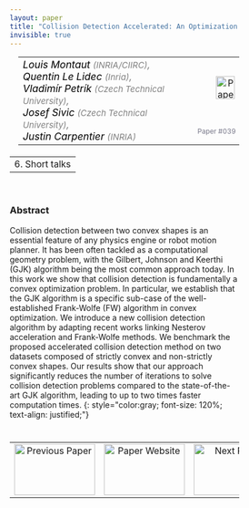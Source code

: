 ```yaml
---
layout: paper
title: "Collision Detection Accelerated: An Optimization Perspective"
invisible: true
---
```

<head>
<style>
* {
  box-sizing: border-box;
}

#myInput {
  background-position: 10px 10px;
  background-repeat: no-repeat;
  width: 100%;
  font-size: 100%;
  padding: 12px 20px 12px 40px;
  border: 1px solid #ddd;
  margin-bottom: 12px;
}

#myTable, #myTableA {
  border-collapse: collapse;
  width: 100%;
  border: 1px solid #ddd;
  font-size: 100%;
}

#myTable th, #myTable td, #myTableA th, #myTableA td {
  text-align: left;
  padding: 12px;
}

#myTable tr, #myTableA tr {
  border-bottom: 1px solid #ddd;
}

#myTable tr.header, #myTable tr:hover, #myTableA tr.header, #myTableA tr:hover {
  background-color: #f1f1f1;
}


#eventcounter1 a {
    font-size: 12px;
    color: #ffffff;
    display: block;
}

#eventcounter1 a:hover {
    text-decoration: none;
}

#eventcounter2 a {
    font-size: 12px;
    color: #ffffff;
    display: block;
}

#eventcounter2 a:hover {
    text-decoration: none;
}

</style>
</head>

<table width = "95%" style="padding-left: 15px; margin-left: auto; margin-right: 10px;">
<tr><td style = "vertical-align: top; padding-right: 25px;" rowspan="2">
<span style="color:black; font-size: 110%;"><i>
Louis Montaut <span style="color:gray; font-size: 85%">(INRIA/CIIRC)</span><span style="color:gray; font-size: 100%">,</span><br>
Quentin Le Lidec <span style="color:gray; font-size: 85%">(Inria)</span><span style="color:gray; font-size: 100%">,</span><br>
Vladimír Petrík <span style="color:gray; font-size: 85%">(Czech Technical University)</span><span style="color:gray; font-size: 100%">,</span><br>
Josef Sivic <span style="color:gray; font-size: 85%">(Czech Technical University)</span><span style="color:gray; font-size: 100%">,</span><br>
Justin Carpentier <span style="color:gray; font-size: 85%">(INRIA)</span>
</i></span>
</td>

<td style="text-align: right;"><a href="http://www.roboticsproceedings.org/rss18/p039.pdf"><img src="{{ site.baseurl }}/images/paper_link.png" alt="Paper Website" width = "33"  height = "40"/></a><br></td>
</tr>
<tr>
<td style="color:#777789; text-align:right; font-size: 75%; margin-right:10px;">Paper&nbsp;#039</td>
</tr>
</table>

<table width="80%" style="margin-top: 20px; margin-left: auto; margin-right: auto;">
  <tr>
    <td style="text-align:center;">6. Short talks</td>
  </tr>
</table>
<br>


### Abstract
Collision detection between two convex shapes is an essential feature of any physics engine or robot motion planner. It has been often tackled as a computational geometry problem, with the Gilbert, Johnson and Keerthi (GJK) algorithm being the most common approach today. In this work we show that collision detection is fundamentally a convex optimization problem. In particular, we establish that the GJK algorithm is a specific sub-case of the well-established Frank-Wolfe (FW) algorithm in convex optimization. We introduce a new collision detection algorithm by adapting recent works linking Nesterov acceleration and Frank-Wolfe methods. We benchmark the proposed accelerated collision detection method on two datasets composed of strictly convex and non-strictly convex shapes. Our results show that our approach significantly reduces the number of iterations to solve collision detection problems compared to the state-of-the-art GJK algorithm, leading to up to two times faster computation times.
{: style="color:gray; font-size: 120%; text-align: justified;"}


<table width="100%" style="margin-top:40px;">
<tr>
    <td style="width: 30%; text-align: center;"><a href="{{ site.baseurl }}/program/papers/038/">
<img src="{{ site.baseurl }}/images/previous_paper_icon.png"
       alt="Previous Paper" width = "142"  height = "90"/> 
</a> </td>
<td style="text-align: center;"><a href="{{ site.baseurl }}/program/papers">
<img src="{{ site.baseurl }}/images/overview_icon.png"
       alt="Paper Website" width = "142"  height = "90"/> 
</a> </td>
    <td style="width: 30%; text-align: center;"><a href="{{ site.baseurl }}/program/papers/040/">
    <img src="{{ site.baseurl }}/images/next_paper_icon.png"
        alt="Next Paper" width = "142"  height = "90"/>
    </a></td>
</tr>
</table>
